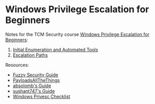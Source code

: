 # Windows Privilege Escalation for Beginners

Notes for the TCM Security course [Windows Privilege Escalation for Beginners](https://academy.tcm-sec.com/p/windows-privilege-escalation-for-beginners):

1. [Initial Enumeration and Automated Tools](InitialEnum/README.md)
2. [Escalation Paths](EscalationPaths/README.md)

Resources:

* [Fuzzy Security Guide](https://fuzzysecurity.com/tutorials/16.html)
* [PayloadsAllTheThings](https://github.com/swisskyrepo/PayloadsAllTheThings/blob/master/Methodology%20and%20Resources/Windows%20-%20Privilege%20Escalation.md)
* [absolomb's Guide](https://www.absolomb.com/2018-01-26-Windows-Privilege-Escalation-Guide/)
* [sushant747's Guide](https://sushant747.gitbooks.io/total-oscp-guide/content/privilege_escalation_windows.html)
* [Windows Privesc Checklist](https://book.hacktricks.xyz/windows-hardening/checklist-windows-privilege-escalation)
